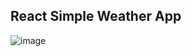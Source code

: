 ## React Simple Weather App

![image](https://user-images.githubusercontent.com/28437795/31957045-3233a89a-b90f-11e7-99b8-7758cb5c2af6.png)
